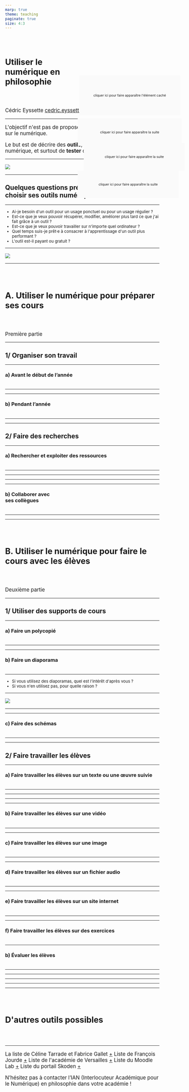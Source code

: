 ```yaml
---
marp: true
theme: teaching
paginate: true
size: 4:3
---
```


<!-- _class: titre -->
<style scoped>
h1{padding:50px}
</style>
# Utiliser le<br>numérique en<br>philosophie <!-- fit -->
Cédric Eyssette
cedric.eyssette@ac-lyon.fr

---
<!-- _class:  -->
<style scoped>
p {font-size:120%;}
</style>
L'objectif n'est pas de proposer une **réflexion philosophique** sur le numérique.

Le but est de décrire des **outils**, des **usages pédagogiques** du numérique, et surtout de **tester** certaines pratiques.

---
<!-- _class: i1t0 pp -->
![](https://raw.githubusercontent.com/eyssette/graphviz-examples/master/diagram/formation-numerique-presentations.svg)

---
<!-- _class: souspartie fpppppp -->
## Quelques questions préalables afin de bien choisir ses outils numériques


---
<!-- _class: fpppp -->
* Ai-je besoin d'un outil pour un usage ponctuel ou pour un usage régulier ?
* Est-ce que je veux pouvoir récupérer, modifier, améliorer plus tard ce que j'ai fait grâce à un outil ?
* Est-ce que je veux pouvoir travailler sur n'importe quel ordinateur ?
* Quel temps suis-je prêt·e à consacrer à l'apprentissage d'un outil plus performant ? 
* L'outil est-il payant ou gratuit ?

---
<!-- _class: i1t0 pp -->
![](https://raw.githubusercontent.com/eyssette/graphviz-examples/master/diagram/plan-formation-numerique.svg)


---
<!-- _class: partie -->
<style scoped>
h1{font-size:190%; padding-left:0px; padding-right:0px}
</style>
# A. Utiliser le numérique pour préparer ses cours
Première partie

---
<!-- _class: souspartie -->
## 1/ Organiser son travail

---
<!-- _class: etape -->
<style scoped>
ol {margin-left:40px;}
</style>
### a) Avant le début de l’année
1. Se faire une programmation générale
2. Gérer les informations importantes
3. Mémoriser les noms des élèves

---
<!-- _class: fpppppp -->

1) Se faire une programmation générale
	* Utiliser un tableur pour préparer son planning de l’année [↪](https://docs.google.com/spreadsheets/d/1ZJQn8ZNyncv9BA1cmWkf-uT3k_jZQR3ylywSdynabtU/edit?usp=sharing)
2) Gérer les informations importantes
	* Utiliser un logiciel de listes pour avoir facilement à disposition certaines informations importantes [↪](https://keep.google.com/u/0/#home)
3) Mémoriser les noms des élèves
	* Utiliser un logiciel de révision : _Anki_ [↪](https://apps.ankiweb.net/)

<!-- Remember The Milk, Evernote ... -->

---
<!-- _class: etape -->
<style scoped>
section {font-size:340%;}
ol {margin-left:60px;}
</style>
### b) Pendant l’année
1. Gérer son calendrier
2. Gérer des tâches multiples

---
<!-- _class: fpp -->
1) Gérer son calendrier
	* Intégrer automatiquement dans son calendrier son emploi du temps sur Pronote [↪](http://www.index-education.com/fr/tutoriels-video-pronote-1735-3-synchroniser-l-agenda-pronote-a-son-agenda-personnel-espace-professeurs.php)
	* Récupérer automatiquement les dates officielles du calendrier scolaire [↪](https://www.data.gouv.fr/fr/datasets/le-calendrier-scolaire/)
	* Recevoir des notifications, et un mail de rappel chaque matin [↪](http://www.blogdumoderateur.com/astuces-google-agenda/)
2) Gérer des tâches multiples
	* La méthode GTD : _Getting Things Done_ quand on a un grand nombre de tâches à gérer [↪](http://toodledo.com/) [↪](https://marketplace.visualstudio.com/items?itemName=usernamehw.todo-md)
	* La méthode Kanban pour gérer de façon plus simple l'évolution d'un projet [↪](https://format30.com/2014/08/26/etudiants-organisez-votre-travail-avec-le-kanban-personnel-trello/) [↪](https://trello.com/) [↪](https://cryptpad.fr/kanban)


---
<!-- _class: souspartie -->
## 2/ Faire des recherches

---
<!-- _class: etape -->
<style scoped>
ol {margin-left:60px;}
</style>
### a) Rechercher et exploiter des ressources
1. Trouver des ressources numériques
3. Lire et prendre des notes
4. Gérer ses ressources

---
<!-- _class: fm  -->
<style scoped>
ol li {margin-left:-5px}
ol ul {margin-left:-29px;}
ol ul ul {font-size:90%; padding-top:5px}
</style>

1. Trouver des ressources numériques
	* Utiliser les ressources de la bibliothèque Diderot [↪](http://www.bibliotheque-diderot.fr/discipline-260583.kjsp?DOMAINE=000000229&DISCI=000000173&CATEG_GENE=000000169)
	* Utiliser des moteurs de recherche spécialisés : Philpapers [↪](http://philpapers.org/)
	* Se faire ses propres moteurs de recherche [↪](https://cse.google.com/)
		* Recherche sur des sites d'introduction à la philosophie [↪](https://cse.google.com/cse?cx=005941353090358050370:-rxleq99qm0)
		* Recherche d'analyses de films [↪](https://cse.google.com/cse?cx=013022458855246154026:kvowwanvdza)
		* Recherche sur des thèmes d'autres disciplines : SES [↪](https://cse.google.com/cse?cx=000159438708945803198:c670n89xtv8) ; Mathématiques, physique, chimie, biologie [↪](https://cse.google.com/cse?cx=000159438708945803198:nhzecq54fyq)
	* Suivre l’actualité de certains sites [↪](http://eduscol.education.fr/numerique/dossier/competences/rechercher/guides/flux) [↪](https://www.netvibes.com/eyssette#Blogs_francophones)
	* Utiliser des encyclopédies en ligne [↪](http://plato.stanford.edu) [↪](http://www.iep.utm.edu/) [↪](http://encyclo-philo.fr/)
	* Trouver des cours de niveau universitaire en ligne (mots clés : “syllabus”, “mooc”, “open course”) [↪](https://mediaserver.unige.ch/search/philosophie/permissions:public) [↪](https://www.fun-mooc.fr/) [↪](https://www.coursera.org/) [↪](https://ocw.mit.edu/courses/find-by-topic/)

---
<!-- _class: fp -->

2. Lire et prendre des notes
	* Lire des livres au format _ePub_ [↪](https://play.google.com/books/ebooks)
	* Lire et annoter des articles en PDF
	* Utiliser un dictionnaire intégré [↪](https://chrome.google.com/webstore/detail/google-dictionary-by-goog/mgijmajocgfcbeboacabfgobmjgjcoja) [↪](https://addons.mozilla.org/en-US/firefox/addon/dictionary-anyvhere/?utm_source=addons.mozilla.org&utm_medium=referral&utm_content=search)
	* Utiliser un logiciel pour prendre des notes de manière structurée [↪](http://dynalist.io) [↪](https://workflowy.com/)
	* Prendre des notes sur une vidéo, ou faire de la transcription
	* Prendre des notes dans de simples fichiers textes, en mettant un maximum d'informations dans le titre lui-même pour pouvoir facilement retrouver ses notes sur un thème, un auteur …

---
<!-- _class: fpp -->	

3. Gérer ses ressources
	* Scanner des articles avec son téléphone [↪](https://fossbytes.com/best-android-scanner-apps/), avec un stylo scanner
	* Utiliser un logiciel de gestion de références bibliographiques : _Zotero_  [↪](https://www.zotero.org/) [↪](https://zotero.hypotheses.org/)
	* Utiliser un catalogue en ligne [↪](https://www.worldcat.org/) [↪](https://ccfr.bnf.fr/portailccfr/jsp/public/index.jsp) [↪](http://www.sudoc.abes.fr/)
	* Stocker ses ressources et pouvoir y accéder en ligne [↪](https://www.dropbox.com/referrals/AADNRgRvYNK3-2FBnRd_mi-niwqSc6g-yUI?src=global9)
	* Classer des ressources avec une base de données [↪](https://airtable.com/)
	* Répertorier, cataloguer, partager, commenter des sites et des pages sur internet [↪](https://www.diigo.com/)


---
<!-- _class: etape -->
<style scoped>
ol {margin-left:60px;}
</style>
### b) Collaborer avec<br> ses collègues
1. Utiliser les réseaux sociaux
2. Utiliser des outils collaboratifs

---
<!-- _class: fmmmmmm -->
<style scoped>
ol ul {margin-left:-20px;}
</style>

1) Utiliser les réseaux sociaux
	* Le groupe “Enseigner la philosophie” [↪](https://www.facebook.com/groups/197192470301462/)
	* Le groupe “Enseigner la philosophie avec le cinéma et les séries télévisées” [↪](https://www.facebook.com/groups/enseignercinephilosophie/)
	* Le groupe “Enseigner HLP” [↪](https://www.facebook.com/groups/2364164770521489)
	* Les groupes propres à une académie [↪](https://www.facebook.com/groups/197192470301462/permalink/1319948451359186/)
	* D'autres groupes plus spécifiques : pour la DNL [↪](https://www.facebook.com/groups/enseigner.philosophie.DNL), pour la préparation de l'agrégation interne [↪](https://www.facebook.com/groups/1032833423770790), pour l'enseignement de l'option Cinéma Audiovisuel [↪](https://www.facebook.com/groups/2721744724714418/), pour élargir le corpus et inclure davantage de textes de femmes philosophes [↪](https://www.facebook.com/groups/334838114318350)  …
	* Sur twitter : utiliser le tag #TeamPhilo [↪](https://twitter.com/search?q=%23TeamPhilo&src=saved_search_click&f=live), s'abonner à des comptes spécifiques et faire une recherche seulement sur ces comptes
2) Utiliser des outils collaboratifs
	* Créer un espace de discussion en ligne [↪](https://framateam.org)
	* Travailler sur des dossiers collaboratifs : _Tribu_ [↪](https://tribu.phm.education.gouv.fr/), _Drive_ [↪](https://drive.google.com/drive/my-drive)
	* Trouver une date pour une réunion, en mettant automatiquement en évidence celles qui conviennent à le plus de personnes [↪](https://framadate.org/)


---
<!-- _class: partie -->
<style scoped>
h1{font-size:190%; padding-left:0px; padding-right:0px}
</style>
# B. Utiliser le numérique pour faire le cours avec les élèves
Deuxième partie

---
<!-- _class: souspartie -->
## 1/ Utiliser des supports de cours

---
<!-- _class: etape -->
<style scoped>
section {font-size:340%;}
ol {margin-left:70px;}
</style>
### a) Faire un polycopié
1. Usages ordinaires
2. Usages avancés


---
<!-- _class: fmmmmm -->
<style scoped>
ol ul {margin-left:-30px;}
</style>

1) Usages ordinaires
	* Utiliser un logiciel libre : LibreOffice [↪](https://fr.libreoffice.org/download/telecharger-libreoffice/) ou OnlyOffice [↪](https://www.onlyoffice.com/fr/desktop.aspx) 
	* Utiliser un logiciel en ligne [↪](http://docs.google.com/)
	* Respecter les règles de la typographie et de la mise en page [↪](http://ufr3.univ-montp3.fr/IMG/pdf/Regle_d_or_edition_memoire_version_juin_2013_-_Masters_MOBILITES_Transport_cle81b1f6.pdf)
	* Utiliser une police lisible même en petit format [↪](http://www.dafont.com/fr/philosopher.font), ou une police pour les élèves dyslexiques [↪](http://opendyslexic.org/)
2) Usages avancés
	* Utiliser les styles pour conserver une unité dans ses documents [↪](https://dane.ac-lyon.fr/spip/IMG/pdf/libreoffice_avance_pdf.pdf)
	* Utiliser des modèles de document : pour un recueil de textes [↪](https://docs.google.com/document/d/1x6Lntq4ajqTRN7ykKkjdPDwhUDTUVYvGc2vmqKvlHfE/edit?usp=sharing), pour l'analyse d'un texte [↪](https://docs.google.com/document/d/1lAeOmIczj71GBYVnP09CzUdiR0nc_68pOeAVjqB8G2Y/edit?usp=sharing) [↪](https://docs.google.com/drawings/d/1DDuXTG256JtQXYgIas1Bn49cae18-ka_pscfBKfU6n0/edit?usp=sharing), pour faire un “petit livre” [↪](http://petitslivres.free.fr/index_techniques.htm) [↪](https://www.dropbox.com/s/5i7aujquvihqi3x/Epicure-Lettre%20%C3%A0%20M%C3%A9n%C3%A9c%C3%A9e-format%20%20petitlivre.pdf?dl=0), …
	* Utiliser un logiciel adapté à des mises en page complexes : utiliser un logiciel de MAO [↪](https://scribus.fr/), utiliser un logiciel de diaporamas pour faire de la mise en page facilement [↪](https://docs.google.com/presentation/u/0/)
	* Utiliser un logiciel adapté à la publication scientifique : $\LaTeX$ [↪](http://tug.ctan.org/info/latex-sciences-humaines.pdf) [↪](https://fr.overleaf.com/)

<!-- modèles de document : A4 2 colonnes / modèle pour la correction des copies / sujets type bac / “petit livre” -->

---
<!-- _class: etape -->
<style scoped>
section {font-size:340%;}
ol {margin-left:70px;}
</style>
### b) Faire un diaporama
1. De l'intérêt de faire un diaporama et des risques possibles
2. Usages ordinaires
3. Usages avancés


---
<!-- _class:  -->
<style scoped>
ul {margin-top:10px; font-size:94%;}
</style>
1. De l'intérêt de faire un diaporama et des risques possibles

- Si vous utilisez des diaporamas, quel est l'intérêt d'après vous ?
- Si vous n'en utilisez pas, pour quelle raison ?

---
<!-- _class: i1t0 pp -->
<style scoped>
ol {display:none;}
</style>

![](https://raw.githubusercontent.com/eyssette/graphviz-examples/master/diagram/faire-un-diaporama-pour-son-cours.svg)

<div onclick="toggleElement(this)" style="position:absolute; background-color:#FAFAFA; left:470px; top:300px; width:330px; height:130px; font-size:8pt; display:grid; place-items: center;">cliquer ici pour faire apparaître l'élément caché</div>
<div onclick="toggleElement(this)" style="position:absolute; background-color:#FAFAFA; left:465px; top:440px; width:340px; height:90px; font-size:8pt; display:grid; place-items: center;">cliquer ici pour faire apparaître la suite</div>
<div onclick="toggleElement(this)" style="position:absolute; background-color:#FAFAFA; left:485px; top:520px; width:330px; height:90px; font-size:8pt; display:grid; place-items: center;">cliquer ici pour faire apparaître la suite</div>
<div onclick="toggleElement(this)" style="position:absolute; background-color:#FAFAFA; left:465px; top:610px; width:330px; height:90px; font-size:8pt; display:grid; place-items: center;">cliquer ici pour faire apparaître la suite</div>
<script>function toggleElement(e) {e.style.backgroundColor = ((e.style.backgroundColor=='transparent') ? '#FAFAFA' : 'transparent'); commandes=document.getElementsByClassName('bespoke-marp-parent'); commandes[0].classList.add('bespoke-marp-inactive');  if (e.innerHTML==''){e.innerHTML="cliquer ici pour faire apparaître l'élément caché"} else {e.innerHTML=''}};</script>
<script>var actualCode = 'document.addEventListener("keydown", function (e) {  });';
var script = document.createElement('script');
script.textContent = actualCode;
(document.head||document.documentElement).appendChild(script);
script.parentNode.removeChild(script);</script>

---
<!-- _class: fmmmm -->
2) Usages ordinaires
	* Utiliser un vidéoprojecteur : en HDMI, en VGA, savoir utiliser un adaptateur si nécessaire
	* Faire attention à la taille des polices, à la mise en page [↪](https://guy.pastre.org/?p=2405)
	* Utiliser un logiciel en ligne [↪](https://www.google.fr/intl/fr/slides/about/)
	* Imprimer un support de cours à partir d'un diaporama : 4 à 16 pages sur un A4, format “bandeau” [↪](https://goo.gl/photos/pbnnU2We4yPaNTtVA)
3) Usages avancés
	* Faire de la vidéoprojection sans fil
	* Utiliser les fonctions interactives du vidéoprojecteur
	* Utiliser un logiciel de diaporama moins ordinaire : Prezi [↪](https://prezi.com/view/xgeLGy31TnFlmQ7YuyuD/), Slides [↪](https://slides.com/)
	* Écrire son diaporama en Markdown [↪](https://eyssette.github.io/marp-slides/)
	* Faire une capsule vidéo à partir d'un diaporama [↪](https://tube.ac-lyon.fr/videos/watch/a22c8512-2604-4ea9-8e19-d39d53109b6e)

<!-- Sway, Genially -->

---
<!-- _class: etape -->
<style scoped>
section {font-size:340%;}
ol {margin-left:70px;}
</style>
### c) Faire des schémas
1. Usages ordinaires
2. Usages avancés

---
<!-- _class: fm -->

1) Usages ordinaires
	* Utiliser un logiciel de dessin : [↪](https://excalidraw.com/) [↪](https://docs.google.com/drawings/u/0/create)
	* Utiliser un logiciel simple pour faire une carte mentale [↪](http://mindmaps.app/) [↪](https://coggle.it/) [↪](https://www.zenmindmap.com/) [↪](https://gitmind.com/)
	* Utiliser un logiciel simple qui convertit du texte en une carte mentale [↪](https://tobloef.com/text2mindmap/) [↪](https://flowchart.fun/)
2) Usages avancés
	* Créer des schémas pour représenter des arguments [↪](http://argument.mindmup.com) [↪](https://argdown.org/)
	* Utiliser un langage de programmation de graphiques : GraphViz [↪](https://github.com/eyssette/graphviz-examples)
	* Créer une frise chronologique [&#8618;](https://outilstice.com/2020/06/outils-creer-frises-chronologiques/) [&#8618;](https://dynalist.io/d/AVblXCS_wLyhYa5Vv09X0cFJ#z=lMqVNIBrVvEdqSVLcxavgyhY)
	* Rendre son schéma interactif avec des éléments à cliquer pour découvrir différentes informations  [↪](https://www.genial.ly/)

---
<!-- _class: souspartie -->
## 2/ Faire travailler les élèves



<!--
<style scoped>
ol {margin-left:60px; margin-top:0px;}
</style>
### a) … sur quel type de document ?
1. Sur un texte, sur une œuvre suivie
2. Sur une vidéo
3. Sur une image
4. Sur un fichier audio
5. Sur un site internet
6. Sur des exercices
-->

---
<!-- _class: etape -->
### a) Faire travailler les élèves sur un texte ou une œuvre suivie
1. Trouver un texte ou une œuvre suivie
2. Travailler sur le texte
3. Faire écrire un texte aux élèves


---
<!-- _class: fm -->
<style scoped>
ol ul {margin-left:-10px;}
</style>
1) Trouver un texte ou une œuvre suivie
	* Utiliser les ressources des manuels [↪](https://eyssette.github.io/ressources-generales-enseignement-philosophie/manuels)
	* Utiliser des dossiers en ligne de textes classés par thèmes : Philo52 [↪](https://philo52.com/articles.php?lng=fr&pg=2276), Materia philosophica [↪](https://materiaphilosophica.blogspot.com/), PhiloTextes [↪](http://philotextes.info/spip/spip.php?rubrique5), ma sélection [↪](https://eyssette.github.io/dossiers/)
	* Utiliser des moteurs de recherche : Académie de Grenoble [↪](http://www.ac-grenoble.fr/PhiloSophie/old2/bases/search.php), Philolabo [↪](https://philo-labo.fr/accueil/), MaPhilosophie [↪](https://www.maphilosophie.fr/base_textes.php), Explications de texte données au baccalauréat [↪](https://eyssette.github.io/sujets-philosophie-bac/explications.html)
	* Trouver une édition numérique d'une œuvre [↪](https://philo-labo.fr/pmwiki.php?n=Public.Ebooks?skin=minimal)  [↪](http://classiques.uqac.ca/classiques/), et des enregistrements audio de lectures d'œuvres [↪](https://lecture-audio.fr/co/Bibli.html) [↪](http://www.litteratureaudio.com/livres-audio-gratuits-mp3/categorie/philosophie)
	* Utiliser le document collaboratif du groupe “Enseigner la philosophie” pour le partage de cours, de sélections de textes, … sur les œuvres suivies [&#8618;](https://www.facebook.com/groups/enseignerlaphilosophie/permalink/1327381807282517)

<!--
Livres audio, mais payants :
https://www.audible.fr/cat/Sciences-sociales-et-politiques/Philosophie-Livres-Audio/21228928031
https://www.franceculture.fr/emissions/le-journal-de-la-philo/la-philosophie-a-voix-haute
Quelques livres audio, mais pass beaucoup :
https://www.audiocite.net/livres-audio-gratuits-philosophies/?
http://www.ac-grenoble.fr/PhiloSophie/old2/articles.php?lng=fr&pg=17022
 -->

---
<!-- _class: fpppp -->
<style scoped>
ol ul {margin-left:-30px;}
</style>
2) Travailler sur le texte
	* Vidéoprojeter le texte et annoter le texte au tableau : penser à imprimer un texte pour les élèves avec la même mise en page)
	* Utiliser une caméra de document (un “visualiseur”) pour projeter le travail que l'on accomplit sur le texte [↪](https://profjourde.wordpress.com/2015/06/02/un-visualiseur-et-un-ideateur-pour-les-gestes-du-travail-intellectuel/)
	* Rendre le texte cliquable et interactif [↪](https://www.genial.ly/)
	* Produire, éventuellement avec les élèves, un texte ou un livre enrichi [&#8618;]()
	* Discuter un texte ou une œuvre en ligne [&#8618;]()

---
<!-- _class: fp -->
<style scoped>
ol ul {margin-left:-30px;}
</style>
3) Faire écrire un texte aux élèves
	* Utiliser un canevas que les élèves doivent remplir à l'écrit (exemple de canevas pour la problématisation : [&#8618;](https://docs.google.com/presentation/d/11dQsRgOJ7z2o8lnyJOm9mlrRI314HPCT1ROuEwst3FA/edit?usp=sharing)), ou un modèle de document que les élèves doivent utiliser pour une production numérique
	* Utiliser des outils de traitement de texte collaboratifs [&#8618;](https://apps.education.fr/applications/etherpad/) [&#8618;](https://apps.education.fr/applications/codi-md) 
	* Faire écrire un texte interactif [&#8618;](https://www.inklewriter.com/) [&#8618;](https://twinery.org/)
	* Récupérer les textes des élèves : utiliser l'ENT de préférence [&#8618;](https://tube-education.beta.education.fr/videos/watch/playlist/77c36bc8-e565-45a3-aff1-7e72c6232374?playlistPosition=5&resume=true) [&#8618;](https://tube-education.beta.education.fr/videos/watch/playlist/77c36bc8-e565-45a3-aff1-7e72c6232374?playlistPosition=6&resume=true), ou un outil de collecte de fichiers [&#8618;](https://help.dropbox.com/fr-fr/files-folders/share/create-file-request)
	* Produire un livre numérique à partir d’un fichier PDF pour valoriser les productions des élèves [&#8618;](https://fr.calameo.com/)


---
<!-- _class: etape -->
### b) Faire travailler les élèves sur une vidéo
1. Travailler sur une vidéo
2. Faire produire une vidéo aux élèves

---
<!-- _class: fmmmmm -->
<style scoped>
ol {margin-left:25px}
ol ul li {margin-left:-40px}
</style>
1) Travailler sur une vidéo
	* Trouver des vidéos intéressantes [↪](https://www.facebook.com/groups/enseignercinephilosophie) [&#8618;](https://tvtropes.org/)
	* Récupérer une vidéo en ligne [↪](https://www.downloadhelper.net/) [↪](https://captvty.fr/fonctionnalites) [↪](https://github.com/ytdl-org/youtube-dl), ou bien à partir d’un DVD [↪](https://www.mediaforma.com/vlc-ripper-dvd-vlc/) [↪](https://github.com/xenomachina/dvdrip) (législation : BO n°5 du 4 février 2010 [↪](https://www.education.gouv.fr/bo/2010/05/menj0901120x.html))
	* Découper un extrait directement sur Youtube et le partager de manière sécurisée, sans publicité, avec une interface neutre [↪](https://ladigitale.dev/digiplay/#/) [↪](https://video.link/)
	* Découper un extrait à partir d'un fichier avec Avidemux [↪](http://avidemux.sourceforge.net/download.html) [↪](https://www.ac-clermont.fr/disciplines/fileadmin/user_upload/LanguesVivantes/boite_a_outils_tice/BAC_accompagnement/Decouper_une_video_avec_avidemux.pdf), Handbrake [↪](https://handbrake.fr/) [↪](https://drive.google.com/file/d/0BxtFzWgpTB8KaE5CMWpvNnlLVm8/view), ou VLC [↪](https://www.futura-sciences.com/tech/questions-reponses/multimedia-decouper-media-vlc-11851/) [↪](https://www.videoproc.com/troubleshoot-vlc/cut-or-trim-video-in-vlc-on-mac.htm)
	* Stocker ses extraits vidéos [↪](https://drive.google.com/drive/my-drive)
	* Intégrer un extrait vidéo dans un diaporama
	* Différents usages possibles du cinéma [↪](http://bit.ly/philocine)
	* Proposer une vidéo avec des annotations [↪](https://ant.umn.edu/)
	* Faire un exercice en ligne sur une vidéo [↪](https://learningapps.org/)
	* Faire une capsule vidéo pour ses élèves [↪](https://obsproject.com/fr)
2) Faire produire une vidéo aux élèves
	* Faire faire une vidéo ou une animation

---
<!-- _class: etape -->
### c) Faire travailler les élèves sur une image
1. Travailler avec des images
2. Faire faire aux élèves une production à partir d'images

---
<!-- _class: fmmmmm -->
<style scoped>
ol {margin-left:20px}
ol ul li {margin-left:-40px}
</style>
1) Travailler avec des images
	* Rechercher des images libres de droit [&#8618;](https://images.google.com/) [&#8618;](https://www.qwant.com/) [&#8618;](https://commons.wikimedia.org/wiki/Main_Page) [&#8618;](https://search.creativecommons.org/search?q=), des photographies d'œuvres d'art [&#8618;](https://artsandculture.google.com/) [&#8618;](https://art.rmngp.fr/fr) [&#8618;](https://www.nga.gov/open-access-images.html) [&#8618;](https://histoiredesarts.culture.gouv.fr/), des icônes [&#8618;](https://thenounproject.com/)
	* Stocker et diffuser des images [&#8618;](https://photos.google.com/share/AF1QipNQKekMM7q8v5VozjV-rqJpbgpQCRZnADf4QHp7-bmVQuSHS4EfnLzucdcu8M4tTg?key=bjBjUWE4bXBKalJITzhtVGdKd3hXSTdhUkZ1a0dn) [&#8618;]()
	* Scanner une image ou la diffuser avec une caméra de document [&#8618;](http://francois.bocquet.free.fr/universite/page17/page51/page51.html)
	* Imprimer une image sur plusieurs feuilles pour faire une affiche [&#8618;](https://posterazor.sourceforge.io/online/)
	* Faire un exercice à partir d’une image, éventuellement intégrée à un diaporama ou via un site [&#8618;](https://learningapps.org/)
	* Rendre son image interactive [&#8618;](https://www.genial.ly/)
2) Faire faire aux élèves une production à partir d’images
	* Faire faire l'analyse d’une image : analyse d'une œuvre d'art, analyse de lieux communs, ou d'un stéréotype, problématisation d'une question à partir d'une image ou de deux images opposées
	* Affichage en classe de l'image via une caméra de document [&#8618;](http://francois.bocquet.free.fr/universite/page17/page51/page51.html), ou récupération en ligne des images avec l'ENT


---
<!-- _class: etape -->
### d) Faire travailler les élèves sur un fichier audio
1. Travailler avec un fichier audio
2. Faire faire aux élèves une production audio

---
<!-- _class: fmmm -->
<style scoped>
ol {margin-left:20px}
ol ul li {margin-left:-40px}
</style>
1) Travailler sur un fichier audio
	* Récupérer des fichiers audio, par exemple de podcasts ou d'émissions de radio [&#8618;](https://www.franceculture.fr/philosophie)
	* Stocker et diffuser des fichiers audio
	* Faire un exercice à partir d’un fichier audio. Par exemple : un exercice de prise de notes, ou un travail d'approfondissement
	* Faire de la balado-diffusion [&#8618;](https://archivistesqc.wordpress.com/2020/08/17/baladodiffusion/), ou une web-radio [&#8618;](https://www.education.gouv.fr/creer-une-radio-lyceenne-4691) [&#8618;](https://eduscol.education.fr/numerique/dossier/archives/baladodiffusion) [&#8618;](https://blog.juliendelmas.fr/?mettre-en-place-une-webradio) [&#8618;](https://padlet.com/cdi_siegfried67/l7s545626pbq)
		* Exemple : les usages de la webradio par Guillaume Lequien [&#8618;](https://www.atelierphilo.fr/category/travaux/webradio/)
2) Faire faire aux élèves une production audio
	* Faire produire une analyse, une réflexion enregistrée via l'ENT, via leur propre téléphone (BYOD) ou via un outil en ligne (mot clé : “online recorder”)
	* Récupérer les fichiers audio : via l'ENT, ou une autre solution [&#8618;]() [&#8618;]() [&#8618;]()


---
<!-- _class: etape -->
### e) Faire travailler les élèves sur un site internet
1. Faire travailler les élèves sur des sites
2. Créer un site


---
<!-- _class: fppppp -->
<style scoped>
ol ul {margin-left:-30px}
</style>
1) Faire travailler les élèves sur des sites
	* Utiliser un raccourcisseur d’URL [&#8618;](https://bitly.com/)
	* Utiliser des QR-Codes [&#8618;](https://fr.qr-code-generator.com/)
	* Utiliser un outil de bookmarking en ligne [&#8618;](https://www.diigo.com/)
2) Créer un site
	* Utiliser l'ENT
	* Utiliser un outil simple de création de sites [&#8618;](https://sites.google.com/) [&#8618;](https://wordpress.com/fr/)


---
<!-- _class: etape -->
### f) Faire travailler les élèves sur des exercices

1) Faire ou faire des exercices en ligne (pour vérifier la compréhension, pour des révisions) [&#8618;](https://learningapps.org/) [&#8618;](https://www.quiziniere.com/) [&#8618;](https://h5p.org) [&#8618;](https://www.index-education.com/fr/tutoriels-video-pronote-1795-29-donner-un-qcm-a-faire-depuis-le-cahier-de-textes-espace-professeurs.php)
2) Créer un parcours pédagogique en ligne complet avec des exercices auto-correctifs

---
<!-- _class: etape -->
<style scoped>
section {font-size:221%;}
h3{padding-bottom:20px}
ol {margin-left:40px; margin-top:0px}
</style>
### b) Évaluer les élèves
1. Trouver un sujet
2. Faire une dissertation ou une explication avec un dossier d'approfondissement
3. Calculer le temps nécessaire pour une évaluation
4. Annoter les copies
5. Vérifier si l'élève a fait un plagiat
6. Noter les copies
7. Rendre les copies
8. Évaluer avec des QCM

---
<!-- _class: fmm -->
<style scoped>
ol {margin-left:20px; margin-right:30px;}
ol ul {margin-left:-30px;}
</style>
1) Trouver un sujet
	* Rechercher un sujet dans la base de données des sujets du baccalauréat : dissertations [&#8618;](https://eyssette.github.io/sujets-philosophie-bac/dissertations.html) et explications de texte [&#8618;](https://eyssette.github.io/sujets-philosophie-bac/explications.html)
	* Rechercher un sujet de dissertation dans une base de données générale (tous niveaux confondus) [&#8618;](https://eyssette.github.io/sujets-philosophie/)
2) Faire une dissertation ou une explication avec un dossier d'approfondissement
	* Partager des dossiers avec l'ENT ou en les publiant en ligne
	* Collaborer avec des collègues pour faire un dossier [&#8618;](https://www.facebook.com/groups/enseignerlaphilosophie/permalink/1273527589334606/?__cft__[0]=AZUzrLPV-5pyDXkTepeD4kn6OOhoEXlshkp2fMN8i57lFSHm-QZUMAf5EqRc3WDQF_XuKBJbXoGw8F5rVwgh7vZhChEXsFC19syo0OorSbmiLxUs1VF4KIYiaTrq4msiZiSaL2_axbW5E24gzNsQOntH&__tn__=%2CO%2CP-R)
3) Calculer le temps nécessaire pour une évaluation
	* Utiliser un outil qui compte les mots et le temps pour écrire ou lire un texte d'un certaine nombre de mots [&#8618;]()

---
<!-- _class: fm -->
<style scoped>
ol {margin-left:20px; margin-right:0px}
ol ol {margin-left:-40px;}
ol ol ul {margin-left:-30px}
</style>

4) Annoter les copies
	1) _Utiliser une fiche d'évaluation_ [&#8618;]() [&#8618;]()
	2) _Annoter numériquement des copies physiques_
		* Utiliser un modèle de document pour ses corrections [&#8618;](), insérer des annotations prédéfinies [&#8618;]() [&#8618;]()
		* Faire des annotations vocales [&#8618;]()
	3) _Annoter numériquement des copies numériques_
		* Utiliser la fonction “commentaire” dans un traitement de texte 
		* Utiliser les fonctions d’annotation d’un fichier PDF [&#8618;]()
		* Utiliser un outil dédié [&#8618;](https://eyssette.github.io/mark-down-papers/)

---
<!-- _class: f -->

5) Vérifier si l'élève a fait un plagiat
	* Utiliser un moteur de recherche ordinaire et quelques astuces
	* Utiliser un outil spécifique [&#8618;]()
6) Noter les copies
	* Utiliser Pronote pour différer la diffusion des notes et focaliser les élèves sur les annotations lorsque l’on rend les copies
	* Transférer ses notes rapidement d'un tableur vers Pronote [&#8618;](https://www.index-education.com/fr/tutoriels-video-pronote-668-49-recuperer-les-notes-depuis-un-tableur-mode-enseignant.php)
	* Utiliser un outil d’aide à l’évaluation [&#8618;](https://eyssette.github.io/evaluation-rapide/)

---
<!-- _class: fp -->
7) Rendre les copies
	* Utiliser l'ENT pour rendre les copies [&#8618;]()
8) Évaluer avec des QCM
	* Faire des QCM en philosophie ? [&#8618;]() [&#8618;]()
	* Utiliser un système de correction automatique de QCM [&#8618;]()
	* Faire des QCM avec Pronote [&#8618;]() ou avec l'ENT [&#8618;]()
	* Utiliser un logiciel de QCM [&#8618;]()
	* Intégrer des QCM dans le cours pour tester la compréhension du cours : en les intégrant dans un diaporama, avec réponses par téléphone [&#8618;]() ou par papier codé [&#8618;]()



---
<!-- _class: partie -->
<style scoped>
h1{font-size:190%; padding-left:0px; padding-right:0px}
</style>
# D'autres outils possibles

---
<!-- _class:  -->
La liste de Céline Tarrade et Fabrice Gallet [+](https://www.genial.ly/View/Index/59f270324fb71a0bfca22650#page-1)
Liste de François Jourde [+](https://www.mindmeister.com/fr/8940345/outils-usuels)
Liste de l'académie de Versailles [+](https://www.mindmeister.com/fr/557369575/outils-num-riques-pour-projets-d-l-ves-http-acver-fr-outilsnum)
Liste du Moodle Lab [+](https://www.mindmeister.com/fr/78905114/enrichir-mon-cours-avec-les-outils-du-web)
Liste du portail Skoden [+](https://outils-20-en-francais.zeef.com/fr/portail.skoden)

N’hésitez pas à contacter l’IAN (Interlocuteur Académique pour le Numérique) en philosophie dans votre académie !